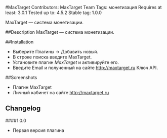 #MaxTarget
Contributors: MaxTarget Team
Tags: монетизация
Requires at least: 3.0.1
Tested up to: 4.5.2
Stable tag: 1.0.0

MaxTarget — система монетизации.

##Description
MaxTarget — система монетизации.

##Installation
 - Выберите Плагины -> Добавить новый.
 - В строке поиска введите MaxTarget.
 - Установите плагин *MaxTarget* и активируйте его.
 - Введите Еmail и полученный на сайте http://maxtarget.ru Ключ API.

##Screenshots
 - Плагин MaxTarget
 - Личный кабинет на сайте http://maxtarget.ru

## Changelog

####1.0.0
* Первая версия плагина

